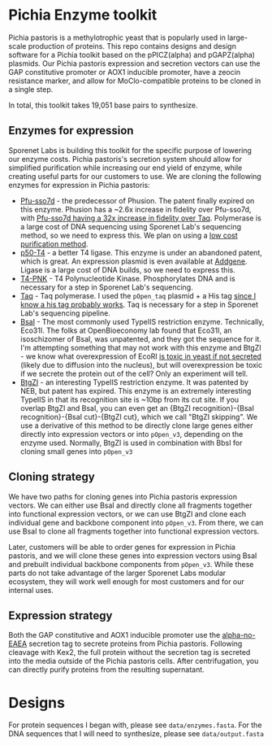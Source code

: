 # Pichia Enzyme toolkit

Pichia pastoris is a methylotrophic yeast that is popularly used in large-scale production of proteins. This repo contains designs and design software for a Pichia toolkit based on the pPICZ(alpha) and pGAPZ(alpha) plasmids. Our Pichia pastoris expression and secretion vectors can use the GAP constitutive promoter or AOX1 inducible promoter, have a zeocin resistance marker, and allow for MoClo-compatible proteins to be cloned in a single step. 

In total, this toolkit takes 19,051 base pairs to synthesize.

## Enzymes for expression

Sporenet Labs is building this toolkit for the specific purpose of lowering our enzyme costs. Pichia pastoris's secretion system should allow for simplified purification while increasing our end yield of enzyme, while creating useful parts for our customers to use. We are cloning the following enzymes for expression in Pichia pastoris:

- [Pfu-sso7d](https://patents.google.com/patent/US6627424B1/en) - the predecessor of Phusion. The patent finally expired on this enzyme. Phusion has a ~2.6x increase in fidelity over Pfu-sso7d, with [Pfu-sso7d having a 32x increase in fidelity over Taq](https://barricklab.org/twiki/bin/view/Lab/ProtocolsReagentsPfuSso7d). Polymerase is a large cost of DNA sequencing using Sporenet Lab's sequencing method, so we need to express this. We plan on using a [low cost purification method](https://pubmed.ncbi.nlm.nih.gov/31341574/).
- [p50-T4](https://patents.google.com/patent/US20120214208A1/en) - a better T4 ligase. This enzyme is under an abandoned patent, which is great. An expression plasmid is even available at [Addgene](https://www.addgene.org/87742/). Ligase is a large cost of DNA builds, so we need to express this.
- [T4-PNK](https://www.neb.com/products/m0201-t4-polynucleotide-kinase#Product%20Information) - T4 Polynucleotide Kinase. Phosphorylates DNA and is necessary for a step in Sporenet Lab's sequencing.
- [Taq](https://www.addgene.org/87742/) - Taq polymerase. I used the `pOpen_taq` plasmid + a His tag [since I know a his tag probably works](https://www.addgene.org/166944/). Taq is necessary for a step in Sporenet Lab's sequencing pipeline.
- [BsaI](http://rebase.neb.com/rebase/enz/Eco31I.html) - The most commonly used TypeIIS restriction enzyme. Technically, Eco31I. The folks at OpenBioeconomy lab found that Eco31I, an isoschizomer of BsaI, was unpatented, and they got the sequence for it. I'm attempting something that may not work with this enzyme and BtgZI - we know what overexpression of EcoRI [is toxic in yeast if not secreted](https://www.ncbi.nlm.nih.gov/pmc/articles/PMC397259/) (likely due to diffusion into the nucleus), but will overexpression be toxic if we secrete the protein out of the cell? Only an experiment will tell.
- [BtgZI](https://patents.google.com/patent/US7029900) - an interesting TypeIIS restriction enzyme. It was patented by NEB, but patent has expired. This enzyme is an extremely interesting TypeIIS in that its recognition site is ~10bp from its cut site. If you overlap BtgZI and BsaI, you can even get an {BtgZI recognition}-{BsaI recognition}-{BsaI cut}-{BtgZI cut}, which we call "BtgZI skipping". We use a derivative of this method to be directly clone large genes either directly into expression vectors or into `pOpen_v3`, depending on the enzyme used. Normally, BtgZI is used in combination with BbsI for cloning small genes into `pOpen_v3`

## Cloning strategy 

We have two paths for cloning genes into Pichia pastoris expression vectors. We can either use BsaI and directly clone all fragments together into functional expression vectors, or we can use BtgZI and clone each individual gene and backbone component into `pOpen_v3`. From there, we can use BsaI to clone all fragments together into functional expression vectors. 

Later, customers will be able to order genes for expression in Pichia pastoris, and we will clone these genes into expression vectors using BsaI and prebuilt individual backbone components from `pOpen_v3`. While these parts do not take advantage of the larger Sporenet Labs modular ecosystem, they will work well enough for most customers and for our internal uses.

## Expression strategy

Both the GAP constitutive and AOX1 inducible promoter use the [alpha-no-EAEA](https://doi.org/10.1021/sb500366v) secretion tag to secrete proteins from Pichia pastoris. Following cleavage with Kex2, the full protein without the secretion tag is secreted into the media outside of the Pichia pastoris cells. After centrifugation, you can directly purify proteins from the resulting supernatant. 

# Designs
For protein sequences I began with, please see `data/enzymes.fasta`. For the DNA sequences that I will need to synthesize, please see `data/output.fasta`
